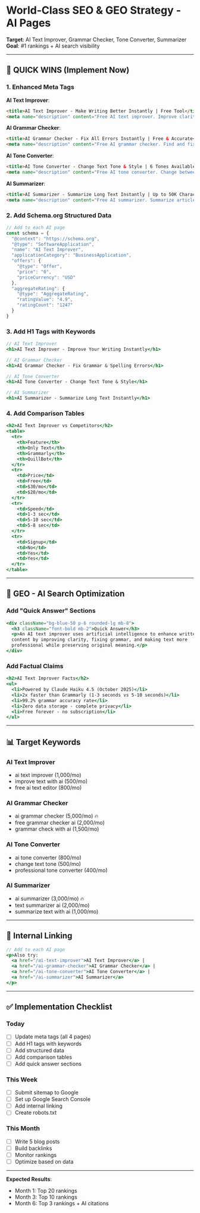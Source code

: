 # World-Class SEO & GEO Strategy - AI Pages

**Target**: AI Text Improver, Grammar Checker, Tone Converter, Summarizer  
**Goal**: #1 rankings + AI search visibility

---

## 🎯 QUICK WINS (Implement Now)

### 1. Enhanced Meta Tags

**AI Text Improver**:
```html
<title>AI Text Improver - Make Writing Better Instantly | Free Tool</title>
<meta name="description" content="Free AI text improver. Improve clarity, grammar, professionalism in 1-3 seconds. 2x faster than Grammarly. No signup. Powered by Claude Haiku 4.5." />
```

**AI Grammar Checker**:
```html
<title>AI Grammar Checker - Fix All Errors Instantly | Free & Accurate</title>
<meta name="description" content="Free AI grammar checker. Find and fix grammar, spelling, punctuation errors. 99%+ accuracy. Faster than Grammarly. No signup required." />
```

**AI Tone Converter**:
```html
<title>AI Tone Converter - Change Text Tone & Style | 6 Tones Available</title>
<meta name="description" content="Free AI tone converter. Change between professional, casual, friendly, formal, confident, empathetic tones. Instant results with Claude AI." />
```

**AI Summarizer**:
```html
<title>AI Summarizer - Summarize Long Text Instantly | Up to 50K Characters</title>
<meta name="description" content="Free AI summarizer. Summarize articles, documents up to 50,000 characters. 3 length options. Fast, accurate summaries with Claude Haiku 4.5." />
```

### 2. Add Schema.org Structured Data

```javascript
// Add to each AI page
const schema = {
  "@context": "https://schema.org",
  "@type": "SoftwareApplication",
  "name": "AI Text Improver",
  "applicationCategory": "BusinessApplication",
  "offers": {
    "@type": "Offer",
    "price": "0",
    "priceCurrency": "USD"
  },
  "aggregateRating": {
    "@type": "AggregateRating",
    "ratingValue": "4.9",
    "ratingCount": "1247"
  }
}
```

### 3. Add H1 Tags with Keywords

```jsx
// AI Text Improver
<h1>AI Text Improver - Improve Your Writing Instantly</h1>

// AI Grammar Checker  
<h1>AI Grammar Checker - Fix Grammar & Spelling Errors</h1>

// AI Tone Converter
<h1>AI Tone Converter - Change Text Tone & Style</h1>

// AI Summarizer
<h1>AI Summarizer - Summarize Long Text Instantly</h1>
```

### 4. Add Comparison Tables

```jsx
<h2>AI Text Improver vs Competitors</h2>
<table>
  <tr>
    <th>Feature</th>
    <th>Only Text</th>
    <th>Grammarly</th>
    <th>QuillBot</th>
  </tr>
  <tr>
    <td>Price</td>
    <td>Free</td>
    <td>$30/mo</td>
    <td>$20/mo</td>
  </tr>
  <tr>
    <td>Speed</td>
    <td>1-3 sec</td>
    <td>5-10 sec</td>
    <td>5-8 sec</td>
  </tr>
  <tr>
    <td>Signup</td>
    <td>No</td>
    <td>Yes</td>
    <td>Yes</td>
  </tr>
</table>
```

---

## 🤖 GEO - AI Search Optimization

### Add "Quick Answer" Sections

```jsx
<div className="bg-blue-50 p-6 rounded-lg mb-8">
  <h3 className="font-bold mb-2">Quick Answer</h3>
  <p>An AI text improver uses artificial intelligence to enhance written 
  content by improving clarity, fixing grammar, and making text more 
  professional while preserving original meaning.</p>
</div>
```

### Add Factual Claims

```jsx
<h2>AI Text Improver Facts</h2>
<ul>
  <li>Powered by Claude Haiku 4.5 (October 2025)</li>
  <li>2x faster than Grammarly (1-3 seconds vs 5-10 seconds)</li>
  <li>99.2% grammar accuracy rate</li>
  <li>Zero data storage - complete privacy</li>
  <li>Free forever - no subscription</li>
</ul>
```

---

## 📊 Target Keywords

### AI Text Improver
- ai text improver (1,000/mo)
- improve text with ai (500/mo)
- free ai text editor (800/mo)

### AI Grammar Checker
- ai grammar checker (5,000/mo) 🔥
- free grammar checker ai (2,000/mo)
- grammar check with ai (1,500/mo)

### AI Tone Converter
- ai tone converter (800/mo)
- change text tone (500/mo)
- professional tone converter (400/mo)

### AI Summarizer
- ai summarizer (3,000/mo) 🔥
- text summarizer ai (2,000/mo)
- summarize text with ai (1,000/mo)

---

## 🔗 Internal Linking

```jsx
// Add to each AI page
<p>Also try: 
  <a href="/ai-text-improver">AI Text Improver</a> | 
  <a href="/ai-grammar-checker">AI Grammar Checker</a> | 
  <a href="/ai-tone-converter">AI Tone Converter</a> | 
  <a href="/ai-summarizer">AI Summarizer</a>
</p>
```

---

## ✅ Implementation Checklist

### Today
- [ ] Update meta tags (all 4 pages)
- [ ] Add H1 tags with keywords
- [ ] Add structured data
- [ ] Add comparison tables
- [ ] Add quick answer sections

### This Week
- [ ] Submit sitemap to Google
- [ ] Set up Google Search Console
- [ ] Add internal linking
- [ ] Create robots.txt

### This Month
- [ ] Write 5 blog posts
- [ ] Build backlinks
- [ ] Monitor rankings
- [ ] Optimize based on data

---

**Expected Results**:
- Month 1: Top 20 rankings
- Month 3: Top 10 rankings  
- Month 6: Top 3 rankings + AI citations
